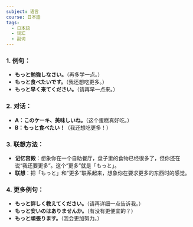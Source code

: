 ```yaml
---
subject: 语言
course: 日本語
tags:
  - 日本語
  - 词汇
  - 副词
---
```

### 1. **例句**：

- **もっと勉強しなさい。**（再多学一点。）
- **もっと食べたいです。**（我还想吃更多。）
- **もっと早く来てください。**（请再早一点来。）

### 2. **对话**：

- **A：このケーキ、美味しいね。**（这个蛋糕真好吃。）
- **B：もっと食べたい！**（我还想吃更多！）

### 3. **联想方法**：

- **记忆宫殿**：想象你在一个自助餐厅，盘子里的食物已经很多了，但你还在说“我还要更多”。这个“更多”就是「もっと」。
- **联想**：把「もっと」和“更多”联系起来，想象你在要求更多的东西时的感觉。

### 4. **更多例句**：

- **もっと詳しく教えてください。**（请再详细一点告诉我。）
- **もっと安いのはありませんか。**（有没有更便宜的？）
- **もっと頑張ります。**（我会更加努力。）